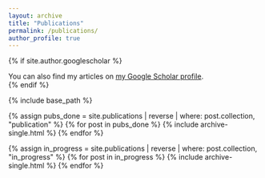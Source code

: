 ```yaml
---
layout: archive
title: "Publications"
permalink: /publications/
author_profile: true
---
```


{% if site.author.googlescholar %}
  <div class="wordwrap">You can also find my articles on <a href="{{site.author.googlescholar}}">my Google Scholar profile</a>.</div>
{% endif %}

{% include base_path %}


{% assign pubs_done = site.publications  | reverse |  where: post.collection, "publication" %}
{% for post in pubs_done %}
	  {% include archive-single.html %}
{% endfor %}

{% assign in_progress = site.publications | reverse |  where: post.collection, "in_progress" %}
{% for post in in_progress %}
	  {% include archive-single.html %}
{% endfor %}

